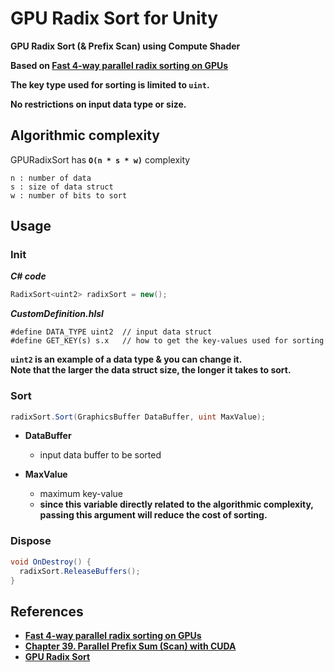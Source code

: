# GPU Radix Sort for Unity

**GPU Radix Sort (& Prefix Scan) using Compute Shader**

**Based on [Fast 4-way parallel radix sorting on GPUs](https://vgc.poly.edu/~csilva/papers/cgf.pdf)**

**The key type used for sorting is limited to `uint`.**

**No restrictions on input data type or size.**

## Algorithmic complexity
GPURadixSort has **`O(n * s * w)`** complexity  
```text
n : number of data
s : size of data struct
w : number of bits to sort
```

## Usage
### Init
***C# code***
```csharp
RadixSort<uint2> radixSort = new();
```
***CustomDefinition.hlsl***
```text
#define DATA_TYPE uint2  // input data struct
#define GET_KEY(s) s.x   // how to get the key-values used for sorting
```
**`uint2` is an example of a data type & you can change it.**  
**Note that the larger the data struct size, the longer it takes to sort.**

### Sort
```csharp
radixSort.Sort(GraphicsBuffer DataBuffer, uint MaxValue);
```
* **DataBuffer**  
  * input data buffer to be sorted

* **MaxValue**  
  * maximum key-value  
  * **since this variable directly related to the algorithmic complexity, passing this argument will reduce the cost of sorting.**

### Dispose
```csharp
void OnDestroy() {
  radixSort.ReleaseBuffers();
}
```

## References
* **[Fast 4-way parallel radix sorting on GPUs](https://vgc.poly.edu/~csilva/papers/cgf.pdf)**  
* **[Chapter 39. Parallel Prefix Sum (Scan) with CUDA](https://developer.nvidia.com/gpugems/gpugems3/part-vi-gpu-computing/chapter-39-parallel-prefix-sum-scan-cuda)**  
* **[GPU Radix Sort](https://github.com/mark-poscablo/gpu-radix-sort)**
